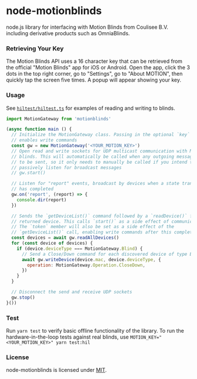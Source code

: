 # node-motionblinds

node.js library for interfacing with Motion Blinds from Coulisee B.V. including
derivative products such as OmniaBlinds.

### Retrieving Your Key

The Motion Blinds API uses a 16 character key that can be retrieved from the
official "Motion Blinds" app for iOS or Android. Open the app, click the 3 dots
in the top right corner, go to "Settings", go to "About MOTION", then quickly
tap the screen five times. A popup will appear showing your key.

### Usage

See [`hiltest/hiltest.ts`](https://github.com/jhurliman/node-motionblinds/blob/main/hiltest/hiltest.ts)
for examples of reading and writing to blinds.

```javascript
import MotionGateway from 'motionblinds'

(async function main () {
  // Initialize the MotionGateway class. Passing in the optional `key` parameter
  // enables write commands
  const gw = new MotionGateway('<YOUR_MOTION_KEY>')
  // Open read and write sockets for UDP multicast communication with Motion
  // blinds. This will automatically be called when any outgoing message needs
  // to be sent, so it only needs to manually be called if you intend to
  // passively listen for broadcast messages
  // gw.start()

  // Listen for "report" events, broadcast by devices when a state transition
  // has completed
  gw.on('report', (report) => {
    console.dir(report)
  })

  // Sends the `getDeviceList()` command followed by a `readDevice()` for each
  // returned device. This calls `start()` as a side effect of communication.
  // The `token` member will also be set as a side effect of the
  // `getDeviceList()` call, enabling write commands after this completes
  const devices = await gw.readAllDevices()
  for (const device of devices) {
    if (device.deviceType === MotionGateway.Blind) {
      // Send a Close/Down command for each discovered device of type Blind
      await gw.writeDevice(device.mac, device.deviceType, {
        operation: MotionGateway.Operation.CloseDown,
      })
    }
  }

  // Disconnect the send and receive UDP sockets
  gw.stop()
}())
```

### Test

Run `yarn test` to verify basic offline functionality of the library. To run the
hardware-in-the-loop tests against real blinds, use
`MOTION_KEY="<YOUR_MOTION_KEY>" yarn test:hil`

### License

node-motionblinds is licensed under [MIT](https://opensource.org/licenses/MIT).
